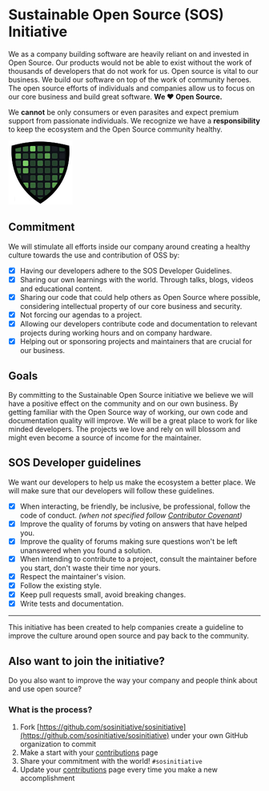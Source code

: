 # Sustainable Open Source (SOS) Initiative
We as a company building software are heavily reliant on and invested in Open Source. Our products would not be able to exist without the work of thousands of developers that do not work for us. Open source is vital to our business. We build our software on top of the work of community heroes. The open source efforts of individuals and companies allow us to focus on our core business and build great software. **We ♥️ Open Source.**

We **cannot** be only consumers or even parasites and expect premium support from passionate individuals. We recognize we have a **responsibility** to keep the ecosystem and the Open Source community healthy.

![sos-shield](sosinitiative-logo-128.png)

## Commitment

We will stimulate all efforts inside our company around creating a healthy culture towards the use and contribution of OSS by:

- [x] Having our developers adhere to the SOS Developer Guidelines.
- [x] Sharing our own learnings with the world. Through talks, blogs, videos and educational content.
- [x] Sharing our code that could help others as Open Source where possible, considering intellectual property of our core business and security.
- [x] Not forcing our agendas to a project.
- [x] Allowing our developers contribute code and documentation to relevant projects during working hours and on company hardware.
- [x] Helping out or sponsoring projects and maintainers that are crucial for our business.

## Goals

By committing to the Sustainable Open Source initiative we believe we will have a positive effect on the community and on our own business. By getting familiar with the Open Source way of working, our own code and documentation quality will improve. We will be a great place to work for like minded developers. The projects we love and rely on will blossom and might even become a source of income for the maintainer.

## SOS Developer guidelines

We want our developers to help us make the ecosystem a better place. We will make sure that our developers will follow these guidelines.

- [x] When interacting, be friendly, be inclusive, be professional, follow the code of conduct. *(when not specified follow [Contributor Covenant](https://www.contributor-covenant.org/version/2/0/code_of_conduct/))*
- [x] Improve the quality of forums by voting on answers that have helped you.
- [x] Improve the quality of forums making sure questions won't be left unanswered when you found a solution.
- [x] When intending to contribute to a project, consult the maintainer before you start, don't waste their time nor yours.
- [x] Respect the maintainer's vision.
- [x] Follow the existing style.
- [x] Keep pull requests small, avoid breaking changes.
- [x] Write tests and documentation.

--- 
This initiative has been created to help companies create a guideline to improve the culture around open source and pay back to the community.

## Also want to join the initiative?

Do you also want to improve the way your company and people think about and use open source?

### What is the process?

1. Fork [https://github.com/sosinitiative/sosinitiative](https://github.com/sosinitiative/sosinitiative) under your own GitHub organization to commit
1. Make a start with your [contributions](contributions.md) page
1. Share your commitment with the world! ```#sosinitiative```
1. Update your [contributions](contributions.md) page every time you make a new accomplishment
